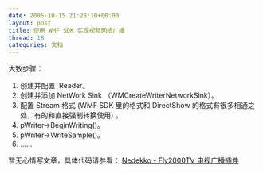 ```yaml
---
date: 2005-10-15 21:28:10+00:00
layout: post
title: 使用 WMF SDK 实现视频网络广播
thread: 18
categories: 文档
---
```


大致步骤：

  1. 创建并配置  Reader。
  2. 创建并添加 NetWork Sink （WMCreateWriterNetworkSink）。
  3. 配置 Stream 格式 (WMF SDK 里的格式和 DirectShow 的格式有很多相通之处，有的和直接强制转换使用) 。
  4. pWriter->BeginWriting()。
  5. pWriter->WriteSample()。
  6. ……

暂无心情写文章，具体代码请参看： [Nedekko - Fly2000TV 电视广播插件](/nedekko)
